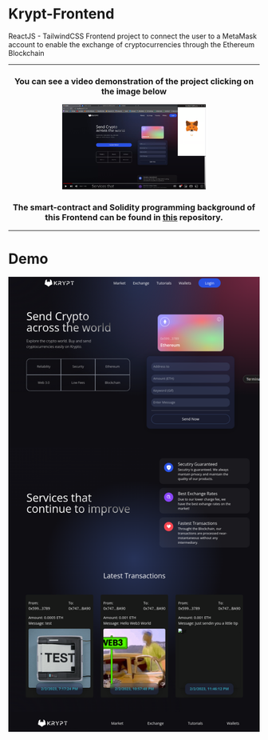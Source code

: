 # Krypt-Frontend
ReactJS - TailwindCSS Frontend project to connect the user to a MetaMask account to enable the exchange of cryptocurrencies through the Ethereum Blockchain

---

<h3 align="center">You can see a video demonstration of the project clicking on the image below</h3>

<div align="center">
  <a href="https://www.youtube.com/watch?v=eoIfAG5wmJg">
    <img
      style="width: 30vw;"
      alt="Youtube Video Demo"
      src="https://raw.githubusercontent.com/Lucas-zz/Krypt-Frontend/main/src/assets/demo.png"
    />
  </a>
</div>

<h3 align="center">The smart-contract and Solidity programming background of this Frontend can be found in <a href="https://github.com/Lucas-zz/Web3-Blockchain">this</a> repository.</h3>

---

# Demo
![FrontendImage](https://github.com/Lucas-zz/Krypt-Frontend/blob/main/src/assets/frontend_img.png)
